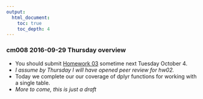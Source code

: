 ```yaml
---
output:
  html_document:
    toc: true
    toc_depth: 4
---
```


### cm008 2016-09-29 Thursday overview

  * You should submit [Homework 03](hw03_dplyr-and-more-ggplot2.html) sometime next Tuesday October 4.
  * *I assume by Thursday I will have opened peer review for hw02.*
  * Today we complete our  our coverage of dplyr functions for working with a single table.
  * *More to come, this is just a draft*
